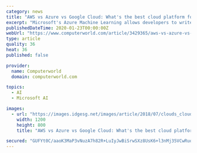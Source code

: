 ```yaml
---
category: news
title: "AWS vs Azure vs Google Cloud: What's the best cloud platform for enterprise?"
excerpt: "Microsoft's Azure Machine Learning allows developers to write, test and deploy algorithms, as well as access a marketplace for off-the-shelf APIs. Google offers a one-stop-shop AI platform ..."
publishedDateTime: 2020-01-23T00:00:00Z
webUrl: "https://www.computerworld.com/article/3429365/aws-vs-azure-vs-google-whats-the-best-cloud-platform-for-enterprise.html"
type: article
quality: 36
heat: 36
published: false

provider:
  name: Computerworld
  domain: computerworld.com

topics:
  - AI
  - Microsoft AI

images:
  - url: "https://images.idgesg.net/images/article/2018/07/clouds_cloud-computing-100763727-large.3x2.jpg"
    width: 1200
    height: 800
    title: "AWS vs Azure vs Google Cloud: What's the best cloud platform for enterprise?"

secured: "GUFYt0C/aaoK3MaP3vNuzA7h82R+LuIyJwBiSrwSXz8UsK6+l3nMj35VCwRuqMJtLGyLUHsRbwK0tt8BhDWP4Hwi03XR3ikgKFfnTn9291cTamW3F8+Yt27ChZJX/eamXRJFQPihMUORBrSYxglonGU3lEQruyjWZZZviNaM3c9HPrMm4d7r8s0WtwAhxiPQzL54uy1MM3+WwbipKj+9SxkusDmiwIj7F2B5Y3hY4+g5CrWcTsnOQSm324cYkSfDkjMCO1zqLJ7gSwP2FSiUUBz/RsOFGamMJ/rWIXdygxKdys4pBGsVeyKM6jTvsDKr;9w2UV4YayUyDsZWKx6sIKw=="
---
```


